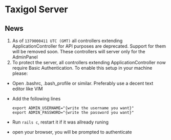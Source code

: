 # Taxigol Server

## News

1. As of `1379000411 UTC (GMT)` all controllers extending ApplicationController for API purposes are deprecated. 
Support for them will be removed soon. These controllers will server only for the AdminPanel
2. To protect the server, all controllers extending ApplicationController now require Basic Authentication. 
To enable this setup in your machine please:  

* Open .bashrc, .bash_profile or similar. Preferably use a decent text editor like VIM 
* Add the following lines 

    `export ADMIN_USERNAME="{write the username you want}"`  
    `export ADMIN_PASSWORD="{write the password you want}"`
  
* Run <code>rails c</code>, restart it if it was allready runing
* open your browser, you will be prompted to authenticate 


